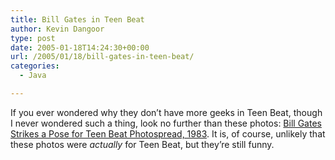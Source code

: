 ```yaml
---
title: Bill Gates in Teen Beat
author: Kevin Dangoor
type: post
date: 2005-01-18T14:24:30+00:00
url: /2005/01/18/bill-gates-in-teen-beat/
categories:
  - Java

---
```

If you ever wondered why they don&#8217;t have more geeks in Teen Beat, though I never wondered such a thing, look no further than these photos: [Bill Gates Strikes a Pose for Teen Beat Photospread, 1983][1]. It is, of course, unlikely that these photos were _actually_ for Teen Beat, but they&#8217;re still funny.

 [1]: http://blog.monkeymethods.org/2005/01/bill-gates-strikes-pose-for-teen-beat.html "monkey methods: Bill Gates Strikes a Pose for Teen Beat Photospread, 1983"